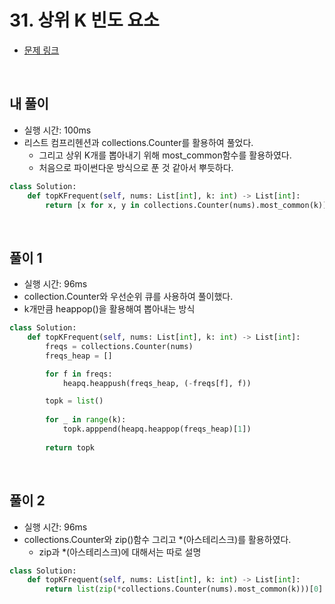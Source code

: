 # 31. 상위 K 빈도 요소

- [문제 링크](https://leetcode.com/problems/top-k-frequent-elements/)

<br>

## 내 풀이

- 실행 시간: 100ms
- 리스트 컴프리헨션과 collections.Counter를 활용하여 풀었다.
    - 그리고 상위 K개를 뽑아내기 위해 most_common함수를 활용하였다.
    - 처음으로 파이썬다운 방식으로 푼 것 같아서 뿌듯하다.

```python
class Solution:
    def topKFrequent(self, nums: List[int], k: int) -> List[int]:
        return [x for x, y in collections.Counter(nums).most_common(k)]
```

<br>

## 풀이 1

- 실행 시간: 96ms
- collection.Counter와 우선순위 큐를 사용하여 풀이했다.
- k개만큼 heappop()을 활용해여 뽑아내는 방식

```python
class Solution:
    def topKFrequent(self, nums: List[int], k: int) -> List[int]:
        freqs = collections.Counter(nums)
        freqs_heap = []

        for f in freqs:
            heapq.heappush(freqs_heap, (-freqs[f], f))

        topk = list()
        
        for _ in range(k):
            topk.apppend(heapq.heappop(freqs_heap)[1])
        
        return topk
```

<br>

## 풀이 2

- 실행 시간: 96ms
- collections.Counter와 zip()함수 그리고 *(아스테리스크)를 활용하였다.
    - zip과 *(아스테리스크)에 대해서는 따로 설명

```python
class Solution:
    def topKFrequent(self, nums: List[int], k: int) -> List[int]:
        return list(zip(*collections.Counter(nums).most_common(k)))[0]
```